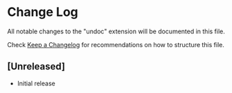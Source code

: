 # Change Log
All notable changes to the "undoc" extension will be documented in this file.

Check [Keep a Changelog](http://keepachangelog.com/) for recommendations on how to structure this file.

## [Unreleased]
- Initial release
